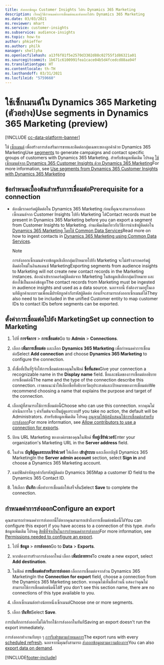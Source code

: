 ```yaml
---
title: ส่งออกข้อมูล Customer Insights ไปยัง Dynamics 365 Marketing
description: เรียนรู้วิธีกำหนดค่าการเชื่อมต่อและส่งออกไปยัง Dynamics 365 Marketing
ms.date: 03/03/2021
ms.reviewer: mhart
ms.service: customer-insights
ms.subservice: audience-insights
ms.topic: how-to
author: phkieffer
ms.author: philk
manager: shellyha
ms.openlocfilehash: a13f6f81f5e2570d3302d88c02755f1d86321a01
ms.sourcegitcommit: 1b671c6100991fea1cace04b5d4fcedcd88aa94f
ms.translationtype: HT
ms.contentlocale: th-TH
ms.lasthandoff: 03/31/2021
ms.locfileid: "5759660"
---
```

# <a name="use-segments-in-dynamics-365-marketing-preview"></a><span data-ttu-id="0fed0-103">ใช้เซ็กเมนต์ใน Dynamics 365 Marketing (ตัวอย่าง)</span><span class="sxs-lookup"><span data-stu-id="0fed0-103">Use segments in Dynamics 365 Marketing (preview)</span></span>

[!INCLUDE [cc-data-platform-banner](../includes/cc-data-platform-banner.md)]

<span data-ttu-id="0fed0-104">ใช้ [เซ็กเมนต์](segments.md) เพื่อสร้างการส่งเสริมการขายและติดต่อกลุ่มเฉพาะของลูกค้าด้วย Dynamics 365 Marketing</span><span class="sxs-lookup"><span data-stu-id="0fed0-104">Use [segments](segments.md) to generate campaigns and contact specific groups of customers with Dynamics 365 Marketing.</span></span> <span data-ttu-id="0fed0-105">สำหรับข้อมูลเพิ่มเติม โปรดดู [ใช้เซ็กเมนต์จาก Dynamics 365 Customer Insights ด้วย Dynamics 365 Marketing](/dynamics365/marketing/customer-insights-segments)</span><span class="sxs-lookup"><span data-stu-id="0fed0-105">For more information, see [Use segments from Dynamics 365 Customer Insights with Dynamics 365 Marketing](/dynamics365/marketing/customer-insights-segments)</span></span>

## <a name="prerequisite-for-a-connection"></a><span data-ttu-id="0fed0-106">ข้อกำหนดเบื้องต้นสำหรับการเชื่อมต่อ</span><span class="sxs-lookup"><span data-stu-id="0fed0-106">Prerequisite for a connection</span></span>

- <span data-ttu-id="0fed0-107">ต้องมีเรกคอร์ดผู้ติดต่อใน Dynamics 365 Marketing ก่อนที่คุณจะสามารถส่งออกเซ็กเมนต์จาก Customer Insights ไปยัง Marketing ได้</span><span class="sxs-lookup"><span data-stu-id="0fed0-107">Contact records must be present in Dynamics 365 Marketing before you can export a segment from Customer Insights to Marketing.</span></span> <span data-ttu-id="0fed0-108">อ่านเพิ่มเติมเกี่ยวกับวิธีการนำเข้าผู้ติดต่อใน [Dynamics 365 Marketing โดยใช้ Common Data Services](connect-power-query.md)</span><span class="sxs-lookup"><span data-stu-id="0fed0-108">Read more on how to ingest contacts in [Dynamics 365 Marketing using Common Data Services](connect-power-query.md).</span></span>

  > [!NOTE]
  > <span data-ttu-id="0fed0-109">การส่งออกเซ็กเมนต์จากข้อมูลเชิงลึกกลุ่มเป้าหมายไปยัง Marketing จะไม่สร้างเรกคอร์ดผู้ติดต่อใหม่ในอินสแตนซ์ Marketing</span><span class="sxs-lookup"><span data-stu-id="0fed0-109">Exporting segments from audience insights to Marketing will not create new contact records in the Marketing instances.</span></span> <span data-ttu-id="0fed0-110">ต้องนำเข้าเรกคอร์ดผู้ติดต่อจาก Marketing ในข้อมูลเชิงลึกกลุ่มเป้าหมาย และต้องใช้เป็นแหล่งข้อมูล</span><span class="sxs-lookup"><span data-stu-id="0fed0-110">The contact records from Marketing must be ingested in audience insights and used as a data source.</span></span> <span data-ttu-id="0fed0-111">นอกจากนี้ ยังต้องรวมอยู่ในเอนทิตีลูกค้าแบบรวมเพื่อแม็ปรหัสลูกค้ากับรหัสผู้ติดต่อ ก่อนที่จะสามารถส่งออกเซ็กเมนต์ได้</span><span class="sxs-lookup"><span data-stu-id="0fed0-111">They also need to be included in the unified Customer entity to map customer IDs to contact IDs before segments can be exported.</span></span>

## <a name="set-up-connection-to-marketing"></a><span data-ttu-id="0fed0-112">ตั้งค่าการเชื่อมต่อไปยัง Marketing</span><span class="sxs-lookup"><span data-stu-id="0fed0-112">Set up connection to Marketing</span></span>

1. <span data-ttu-id="0fed0-113">ไปที่ **การจัดการ** > **การเชื่อมต่อ**</span><span class="sxs-lookup"><span data-stu-id="0fed0-113">Go to **Admin** > **Connections**.</span></span>

1. <span data-ttu-id="0fed0-114">เลือก **เพิ่มการเชื่อมต่อ** และเลือก **Dynamics 365 Marketing** เพื่อกำหนดค่าการเชื่อมต่อ</span><span class="sxs-lookup"><span data-stu-id="0fed0-114">Select **Add connection** and choose **Dynamics 365 Marketing** to configure the connection.</span></span>

1. <span data-ttu-id="0fed0-115">ตั้งชื่อที่เป็นที่รู้จักให้การเชื่อมต่อของคุณในฟิลด์ **ชื่อที่แสดง**</span><span class="sxs-lookup"><span data-stu-id="0fed0-115">Give your connection a recognizable name in the **Display name** field.</span></span> <span data-ttu-id="0fed0-116">ชื่อและชนิดของการเชื่อมต่ออธิบายการเชื่อมต่อนี้</span><span class="sxs-lookup"><span data-stu-id="0fed0-116">The name and the type of the connection describe this connection.</span></span> <span data-ttu-id="0fed0-117">เราขอแนะนำให้เลือกชื่อที่อธิบายวัตถุประสงค์และเป้าหมายของการเชื่อมต่อ</span><span class="sxs-lookup"><span data-stu-id="0fed0-117">We recommend choosing a name that explains the purpose and target of the connection.</span></span>

1. <span data-ttu-id="0fed0-118">เลือกผู้ที่สามารถใช้การเชื่อมต่อนี้</span><span class="sxs-lookup"><span data-stu-id="0fed0-118">Choose who can use this connection.</span></span> <span data-ttu-id="0fed0-119">หากคุณไม่ดำเนินการใด ๆ ค่าเริ่มต้นจะเป็นผู้ดูแลระบบ</span><span class="sxs-lookup"><span data-stu-id="0fed0-119">If you take no action, the default will be Administrators.</span></span> <span data-ttu-id="0fed0-120">สำหรับข้อมูลเพิ่มเติม โปรดดู [อนุญาตให้ผู้สนับสนุนใช้การเชื่อมต่อสำหรับการส่งออก](connections.md#allow-contributors-to-use-a-connection-for-exports)</span><span class="sxs-lookup"><span data-stu-id="0fed0-120">For more information, see [Allow contributors to use a connection for exports](connections.md#allow-contributors-to-use-a-connection-for-exports).</span></span>

1. <span data-ttu-id="0fed0-121">ป้อน URL Marketing ขององค์กรของคุณในฟิลด์ **ที่อยู่เซิร์ฟเวอร์**</span><span class="sxs-lookup"><span data-stu-id="0fed0-121">Enter your organization's Marketing URL in the **Server address** field.</span></span>

1. <span data-ttu-id="0fed0-122">ในส่วน **บัญชีผู้ดูแลระบบเซิร์ฟเวอร์** ให้เลือก **เข้าสู่ระบบ** และเลือกบัญชี Dynamics 365 Marketing</span><span class="sxs-lookup"><span data-stu-id="0fed0-122">In the **Server admin account** section, select **Sign in** and choose a Dynamics 365 Marketing account.</span></span>

1. <span data-ttu-id="0fed0-123">แมปฟิลด์รหัสลูกค้ากับรหัสผู้ติดต่อ Dynamics 365</span><span class="sxs-lookup"><span data-stu-id="0fed0-123">Map a customer ID field to the Dynamics 365 Contact ID.</span></span>

1. <span data-ttu-id="0fed0-124">ให้เลือก **บันทึก** เพื่อทำการเชื่อมต่อให้เสร็จสิ้น</span><span class="sxs-lookup"><span data-stu-id="0fed0-124">Select **Save** to complete the connection.</span></span> 

## <a name="configure-an-export"></a><span data-ttu-id="0fed0-125">กำหนดค่าการส่งออก</span><span class="sxs-lookup"><span data-stu-id="0fed0-125">Configure an export</span></span>

<span data-ttu-id="0fed0-126">คุณสามารถกำหนดค่าการส่งออกนี้ได้หากคุณสามารถเข้าถึงการเชื่อมต่อชนิดนี้ได้</span><span class="sxs-lookup"><span data-stu-id="0fed0-126">You can configure this export if you have access to a connection of this type.</span></span> <span data-ttu-id="0fed0-127">สำหรับข้อมูลเพิ่มเติม โปรดดู [สิทธิ์ที่จำเป็นในการกำหนดค่าการส่งออก](export-destinations.md#set-up-a-new-export)</span><span class="sxs-lookup"><span data-stu-id="0fed0-127">For more information, see [Permissions needed to configure an export](export-destinations.md#set-up-a-new-export).</span></span>

1. <span data-ttu-id="0fed0-128">ไปที่ **ข้อมูล** > **การส่งออก**</span><span class="sxs-lookup"><span data-stu-id="0fed0-128">Go to **Data** > **Exports**.</span></span>

1. <span data-ttu-id="0fed0-129">หากต้องการสร้างการส่งออกใหม่ เลือก **เพิ่มปลายทาง**</span><span class="sxs-lookup"><span data-stu-id="0fed0-129">To create a new export, select **Add destination**.</span></span>

1. <span data-ttu-id="0fed0-130">ในฟิลด์ **การเชื่อมต่อสำหรับการส่งออก** เลือกการเชื่อมต่อจากส่วน Dynamics 365 Marketing</span><span class="sxs-lookup"><span data-stu-id="0fed0-130">In the **Connection for export** field, choose a connection from the Dynamics 365 Marketing section.</span></span> <span data-ttu-id="0fed0-131">หากคุณไม่เห็นชื่อส่วนนี้ แสดงว่าคุณไม่สามารถใช้การเชื่อมต่อชนิดนี้ได้</span><span class="sxs-lookup"><span data-stu-id="0fed0-131">If you don't see this section name, there are no connections of this type available to you.</span></span>

1. <span data-ttu-id="0fed0-132">เลือกเซ็กเมนต์อย่างน้อยหนึ่งเซ็กเมนต์</span><span class="sxs-lookup"><span data-stu-id="0fed0-132">Choose one or more segments.</span></span>

1. <span data-ttu-id="0fed0-133">เลือก **บันทึก**</span><span class="sxs-lookup"><span data-stu-id="0fed0-133">Select **Save**.</span></span>

<span data-ttu-id="0fed0-134">การบันทึกการส่งออกไม่ได้เรียกใช้การส่งออกในทันที</span><span class="sxs-lookup"><span data-stu-id="0fed0-134">Saving an export doesn't run the export immediately.</span></span>

<span data-ttu-id="0fed0-135">การส่งออกทำงานกับทุก ๆ [การรีเฟรชตามกำหนดการ](system.md#schedule-tab)</span><span class="sxs-lookup"><span data-stu-id="0fed0-135">The export runs with every [scheduled refresh](system.md#schedule-tab).</span></span> <span data-ttu-id="0fed0-136">นอกจากนี้คุณยังสามารถ [ส่งออกข้อมูลตามความต้องการ](export-destinations.md#run-exports-on-demand)</span><span class="sxs-lookup"><span data-stu-id="0fed0-136">You can also [export data on demand](export-destinations.md#run-exports-on-demand).</span></span> 

[!INCLUDE[footer-include](../includes/footer-banner.md)]
